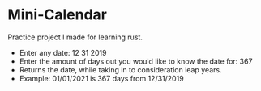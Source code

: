 # Mini-Calendar

Practice project I made for learning rust.

-   Enter any date: 12 31 2019
-   Enter the amount of days out you would like to know the date for: 367
-   Returns the date, while taking in to consideration leap years.
-   Example: 01/01/2021 is 367 days from 12/31/2019
